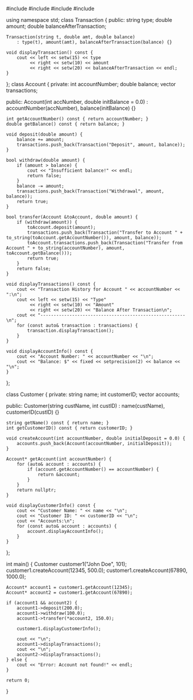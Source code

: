 #include <iostream>
#include <vector>
#include <string>
#include <iomanip>

using namespace std;
class Transaction {
public:
    string type;
    double amount;
    double balanceAfterTransaction;
    
    Transaction(string t, double amt, double balance)
        : type(t), amount(amt), balanceAfterTransaction(balance) {}
    
    void displayTransaction() const {
        cout << left << setw(15) << type
             << right << setw(10) << amount
             << right << setw(20) << balanceAfterTransaction << endl;
    }
};
class Account {
private:
    int accountNumber;
    double balance;
    vector<Transaction> transactions;

public:
    Account(int accNumber, double initBalance = 0.0)
        : accountNumber(accNumber), balance(initBalance) {}

    int getAccountNumber() const { return accountNumber; }
    double getBalance() const { return balance; }

    void deposit(double amount) {
        balance += amount;
        transactions.push_back(Transaction("Deposit", amount, balance));
    }

    bool withdraw(double amount) {
        if (amount > balance) {
            cout << "Insufficient balance!" << endl;
            return false;
        }
        balance -= amount;
        transactions.push_back(Transaction("Withdrawal", amount, balance));
        return true;
    }

    bool transfer(Account &toAccount, double amount) {
        if (withdraw(amount)) {
            toAccount.deposit(amount);
            transactions.push_back(Transaction("Transfer to Account " + to_string(toAccount.getAccountNumber()), amount, balance));
            toAccount.transactions.push_back(Transaction("Transfer from Account " + to_string(accountNumber), amount, toAccount.getBalance()));
            return true;
        }
        return false;
    }

    void displayTransactions() const {
        cout << "Transaction History for Account " << accountNumber << ":\n";
        cout << left << setw(15) << "Type" 
             << right << setw(10) << "Amount" 
             << right << setw(20) << "Balance After Transaction\n";
        cout << "-------------------------------------------------------\n";
        for (const auto& transaction : transactions) {
            transaction.displayTransaction();
        }
    }

    void displayAccountInfo() const {
        cout << "Account Number: " << accountNumber << "\n";
        cout << "Balance: $" << fixed << setprecision(2) << balance << "\n";
    }
};

class Customer {
private:
    string name;
    int customerID;
    vector<Account> accounts;

public:
    Customer(string custName, int custID)
        : name(custName), customerID(custID) {}

    string getName() const { return name; }
    int getCustomerID() const { return customerID; }

    void createAccount(int accountNumber, double initialDeposit = 0.0) {
        accounts.push_back(Account(accountNumber, initialDeposit));
    }

    Account* getAccount(int accountNumber) {
        for (auto& account : accounts) {
            if (account.getAccountNumber() == accountNumber) {
                return &account;
            }
        }
        return nullptr;
    }

    void displayCustomerInfo() const {
        cout << "Customer Name: " << name << "\n";
        cout << "Customer ID: " << customerID << "\n";
        cout << "Accounts:\n";
        for (const auto& account : accounts) {
            account.displayAccountInfo();
        }
    }
};

int main() {
    Customer customer1("John Doe", 101);
    customer1.createAccount(12345, 500.0);
    customer1.createAccount(67890, 1000.0);

    Account* account1 = customer1.getAccount(12345);
    Account* account2 = customer1.getAccount(67890);

    if (account1 && account2) {
        account1->deposit(200.0);
        account1->withdraw(100.0);
        account1->transfer(*account2, 150.0);

        customer1.displayCustomerInfo();

        cout << "\n";
        account1->displayTransactions();
        cout << "\n";
        account2->displayTransactions();
    } else {
        cout << "Error: Account not found!" << endl;
    }

    return 0;
}
